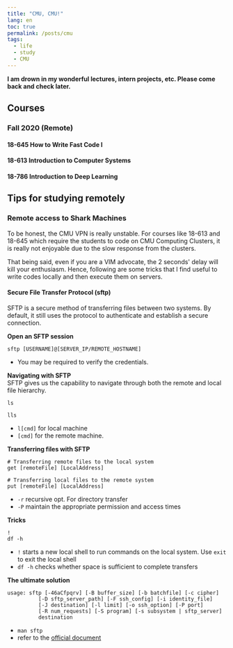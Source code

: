 ```yaml
---
title: "CMU, CMU!"
lang: en
toc: true
permalink: /posts/cmu
tags:
  - life
  - study
  - CMU
---
```

**I am drown in my wonderful lectures, intern projects, etc. Please come back and check later.**

## Courses
### Fall 2020 (Remote)
#### 18-645 How to Write Fast Code I

#### 18-613 Introduction to Computer Systems

#### 18-786 Introduction to Deep Learning

## Tips for studying remotely
### Remote access to Shark Machines
To be honest, the CMU VPN is really unstable. For courses like 18-613 and 18-645 which require the students to code on CMU Computing Clusters, it is really not enjoyable due to the slow response from the clusters. 

That being said, even if you are a VIM advocate, the 2 seconds' delay will kill your enthusiasm. Hence, following are some tricks that I find useful to write codes locally and then execute them on servers.
#### Secure File Transfer Protocol (sftp)
SFTP is a secure method of transferring files between two systems. By default, it still uses the protocol to authenticate and establish a secure connection.

**Open an SFTP session**
```shell
sftp [USERNAME]@[SERVER_IP/REMOTE_HOSTNAME]
```
* You may be required to verify the credentials.

**Navigating with SFTP**<br>
SFTP gives us the capability to navigate through both the remote and local file hierarchy.<br>
```shell
ls
```
```shell
lls
```
* `l[cmd]` for local machine
* `[cmd]` for the remote machine.

**Transferring files with SFTP**<br>

```shell
# Transferring remote files to the local system
get [remoteFile] [LocalAddress]
```
```shell
# Transferring local files to the remote system
put [remoteFile] [LocalAddress]
```
* `-r` recursive opt. For directory transfer
* `-P` maintain the appropriate permission and access times

**Tricks**<br>
```shell
!
df -h
```
* `!` starts a new local shell to run commands on the local system. Use `exit` to exit the local shell
* `df -h` checks whether space is sufficient to complete transfers

**The ultimate solution**<br>
```shell
usage: sftp [-46aCfpqrv] [-B buffer_size] [-b batchfile] [-c cipher]
          [-D sftp_server_path] [-F ssh_config] [-i identity_file]
          [-J destination] [-l limit] [-o ssh_option] [-P port]
          [-R num_requests] [-S program] [-s subsystem | sftp_server]
          destination
```
* `man sftp` 
* refer to the [official document](https://docs.oracle.com/cd/E36784_01/html/E36870/sftp-1.html)